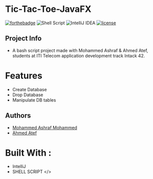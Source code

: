 # Tic-Tac-Toe-JavaFX
[![forthebadge](https://forthebadge.com/images/badges/built-with-love.svg)](https://forthebadge.com)
![Shell Script](https://img.shields.io/badge/shell_script-%23121011.svg?style=for-the-badge&logo=gnu-bash&logoColor=white)
![IntelliJ IDEA](https://img.shields.io/badge/IntelliJIDEA-000000.svg?style=for-the-badge&logo=intellij-idea&logoColor=white)
[![license](https://img.shields.io/github/license/DAVFoundation/captain-n3m0.svg?style=flat-square)](https://github.com/DAVFoundation/captain-n3m0/blob/master/LICENSE)

## Project Info
- A bash script project made with Mohammed Ashraf & Ahmed Atef, students at ITI Telecom application development track Intack 42. 
# Features
* Create Database 
* Drop Database
* Manipulate DB tables 

## Authors
* [Mohammed Ashraf Mohammed](https://github.com/mohammed6688)
* [Ahmed Atef](https://github.com/Ahmed-Atef98)
# Built With :
* IntelliJ
* SHELL SCRIPT </> 
